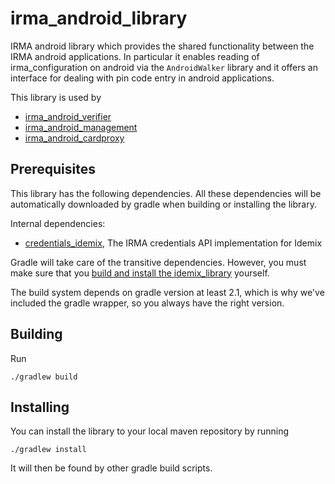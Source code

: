 # irma_android_library

IRMA android library which provides the shared functionality between the IRMA android applications. In particular it enables reading of irma_configuration on android via the `AndroidWalker` library and it offers an interface for dealing with pin code entry in android applications.

This library is used by

 * [irma_android_verifier](https://github.com/credentials/irma_android_verifier/)
 * [irma_android_management](https://github.com/credentials/irma_android_management/)
 * [irma_android_cardproxy](https://github.com/credentials/irma_android_verifier/)

## Prerequisites

This library has the following dependencies.  All these dependencies will be automatically downloaded by gradle when building or installing the library.

Internal dependencies:

 * [credentials_idemix](https://github.com/credentials/credentials_idemix/), The IRMA credentials API implementation for Idemix

Gradle will take care of the transitive dependencies. However, you must make sure that you [build and install the idemix_library](https://github.com/credentials/idemix_library/) yourself.

The build system depends on gradle version at least 2.1, which is why we've included the gradle wrapper, so you always have the right version.

## Building

Run

    ./gradlew build

## Installing

You can install the library to your local maven repository by running

    ./gradlew install

It will then be found by other gradle build scripts.
